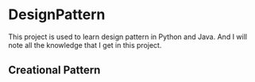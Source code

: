 # DesignPattern
This project is used to learn design pattern in Python and Java. And I will note all the knowledge that I get in this project.

## Creational Pattern
